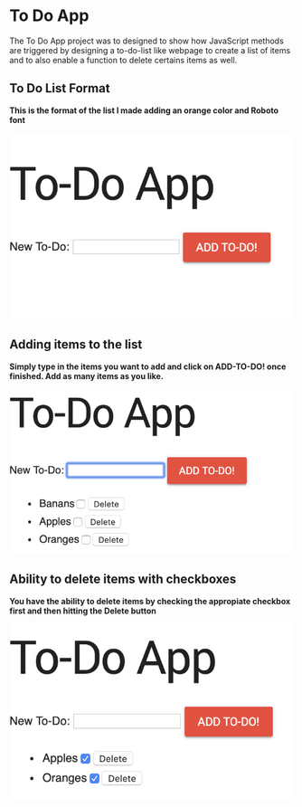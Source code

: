 # To Do App
The To Do App project was to designed to show how JavaScript methods are triggered by designing a to-do-list like webpage
to create a list of items and to also enable a function to delete certains items as well.

## To Do List Format

**This is the format of the list I made adding an orange color and Roboto font**

![TODO Screenshot](TODO.png)

## Adding items to the list

**Simply type in the items you want to add and click on ADD-TO-DO! once finished. Add as many items as you like.**

![Add Items](Items.png)

## Ability to delete items with checkboxes

**You have the ability to delete items by checking the appropiate checkbox first and then hitting the Delete button**

![Delete](Delete.png)
